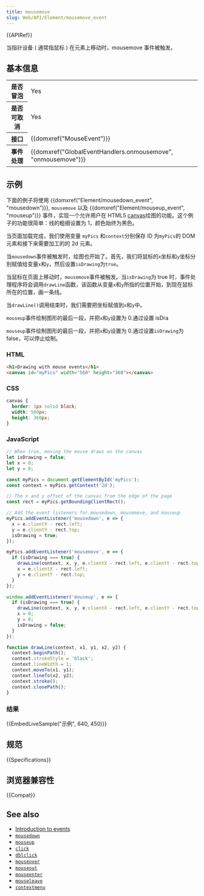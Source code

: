 ```yaml
---
title: mousemove
slug: Web/API/Element/mousemove_event
---
```


{{APIRef}}

当指针设备 ( 通常指鼠标 ) 在元素上移动时，mousemove 事件被触发。

## 基本信息

<table class="properties">
  <tbody>
    <tr>
      <th scope="row">是否冒泡</th>
      <td>Yes</td>
    </tr>
    <tr>
      <th scope="row">是否可取消</th>
      <td>Yes</td>
    </tr>
    <tr>
      <th scope="row">接口</th>
      <td>{{domxref("MouseEvent")}}</td>
    </tr>
    <tr>
      <th scope="row">事件处理</th>
      <td>
        {{domxref("GlobalEventHandlers.onmousemove", "onmousemove")}}
      </td>
    </tr>
  </tbody>
</table>

## 示例

下面的例子将使用 {{domxref("Element/mousedown_event", "mousedown")}}, `mousemove` 以及 {{domxref("Element/mouseup_event", "mouseup")}} 事件，实现一个允许用户在 HTML5 [canvas](/zh-CN/docs/Web/API/Canvas_API)绘图的功能。这个例子的功能很简单：线的粗细设置为 1，颜色始终为黑色。

当页面加载完成，我们使用变量 `myPics` 和`context`分别保存 ID 为`myPics`的 DOM 元素和接下来需要加工的的 2d 元素。

当`mousedown`事件被触发时，绘图也开始了。首先，我们将鼠标的`x`坐标和`y`坐标分别赋值给变量`x`和`y`，然后设置`isDrawing`为`true`。

当鼠标在页面上移动时，`mousemove`事件被触发。当`isDrawing`为 true 时，事件处理程序将会调用`drawLine`函数，该函数从变量`x`和`y`所指的位置开始，到现在鼠标所在的位置，画一条线。

当`drawLine()`调用结束时，我们需要把坐标赋值到`x`和`y`中。

`mouseup`事件绘制图形的最后一段，并把`x`和`y`设置为 0.通过设置 isDra

`mouseup`事件绘制图形的最后一段，并把`x`和`y`设置为 0.通过设置`isDrawing`为 false，可以停止绘制。

### HTML

```html
<h1>Drawing with mouse events</h1>
<canvas id="myPics" width="560" height="360"></canvas>
```

### CSS

```css
canvas {
  border: 1px solid black;
  width: 560px;
  height: 360px;
}
```

### JavaScript

```js
// When true, moving the mouse draws on the canvas
let isDrawing = false;
let x = 0;
let y = 0;

const myPics = document.getElementById('myPics');
const context = myPics.getContext('2d');

// The x and y offset of the canvas from the edge of the page
const rect = myPics.getBoundingClientRect();

// Add the event listeners for mousedown, mousemove, and mouseup
myPics.addEventListener('mousedown', e => {
  x = e.clientX - rect.left;
  y = e.clientY - rect.top;
  isDrawing = true;
});

myPics.addEventListener('mousemove', e => {
  if (isDrawing === true) {
    drawLine(context, x, y, e.clientX - rect.left, e.clientY - rect.top);
    x = e.clientX - rect.left;
    y = e.clientY - rect.top;
  }
});

window.addEventListener('mouseup', e => {
  if (isDrawing === true) {
    drawLine(context, x, y, e.clientX - rect.left, e.clientY - rect.top);
    x = 0;
    y = 0;
    isDrawing = false;
  }
});

function drawLine(context, x1, y1, x2, y2) {
  context.beginPath();
  context.strokeStyle = 'black';
  context.lineWidth = 1;
  context.moveTo(x1, y1);
  context.lineTo(x2, y2);
  context.stroke();
  context.closePath();
}
```

### 结果

{{EmbedLiveSample("示例", 640, 450)}}

## 规范

{{Specifications}}

## 浏览器兼容性

{{Compat}}

## See also

- [Introduction to events](/zh-CN/docs/Learn/JavaScript/Building_blocks/Events)
- [`mousedown`](/zh-CN/docs/Web/API/Element/mousedown_event)
- [`mouseup`](/zh-CN/docs/Web/API/Element/mouseup_event)
- [`click`](/zh-CN/docs/Web/API/Element/click_event)
- [`dblclick`](/zh-CN/docs/Web/API/Element/dblclick_event)
- [`mouseover`](/zh-CN/docs/Web/API/Element/mouseover_event)
- [`mouseout`](/zh-CN/docs/Web/API/Element/mouseout_event)
- [`mouseenter`](/zh-CN/docs/Web/API/Element/mouseenter_event)
- [`mouseleave`](/zh-CN/docs/Web/API/Element/mouseleave_event)
- [`contextmenu`](/zh-CN/docs/Web/API/Element/contextmenu_event)
